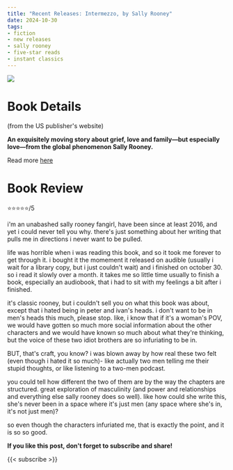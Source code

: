 ```yaml
---
title: "Recent Releases: Intermezzo, by Sally Rooney"
date: 2024-10-30
tags: 
- fiction
- new releases
- sally rooney
- five-star reads
- instant classics
---
```


![](https://mpd-biblio-covers.imgix.net/9780374602635.jpg)

# Book Details
(from the US publisher's website)

**An exquisitely moving story about grief, love and family—but especially love—from the global phenomenon Sally Rooney.**

Read more [here](https://us.macmillan.com/books/9780374602635/intermezzo)


# Book Review

⭐⭐⭐⭐⭐/5

i'm an unabashed sally rooney fangirl, have been since at least 2016, and yet i could never tell you why. there's just something about her writing that pulls me in directions i never want to be pulled.

life was horrible when i was reading this book, and so it took me forever to get through it. i bought it the momement it released on audible (usually i wait for a library copy, but i just couldn't wait) and i finished on october 30. so i read it slowly over a month. it takes me so little time usually to finish a book, especially an audiobook, that i had to sit with my feelings a bit after i finished.

it's classic rooney, but i couldn't sell you on what this book was about, except that i hated being in peter and ivan's heads. i don't want to be in men's heads this much, please stop. like, i know that if it's a woman's POV, we would have gotten so much more social information about the other characters and we would have known so much about what they're thinking, but the voice of these two idiot brothers are so infuriating to be in.

BUT, that's craft, you know? i was blown away by how real these two felt (even though i hated it so much)- like actually two men telling me their stupid thoughts, or like listening to a two-men podcast. 

you could tell how different the two of them are by the way the chapters are structured. great exploration of masculinity (and power and relationships and everything else sally rooney does so well). like how could she write this, she's never been in a space where it's just men (any space where she's in, it's not just men)?

so even though the characters infuriated me, that is exactly the point, and it is so so good. 

**If you like this post, don't forget to subscribe and share!**

{{< subscribe >}}
